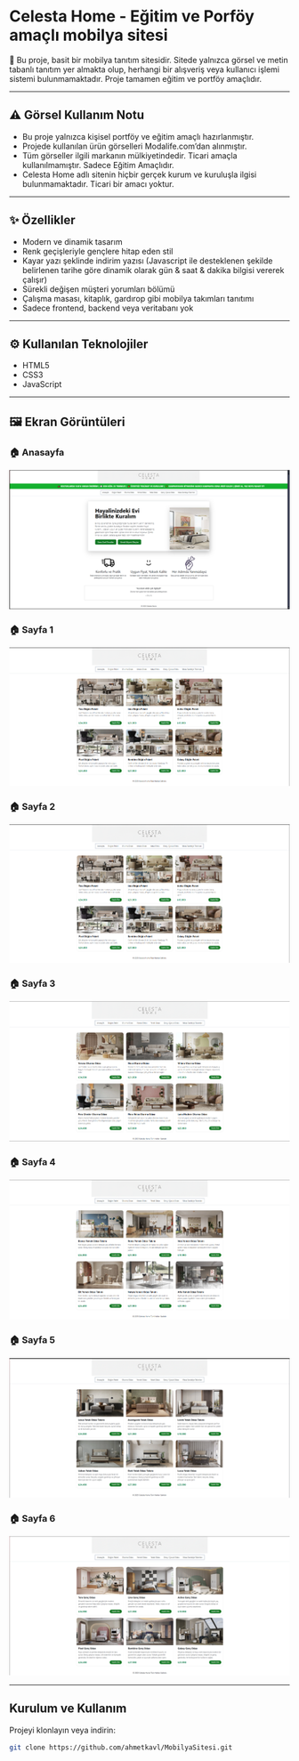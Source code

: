 # Celesta Home - Eğitim ve Porföy amaçlı mobilya sitesi

🧾 Bu proje, basit bir mobilya tanıtım sitesidir. Sitede yalnızca görsel ve metin tabanlı tanıtım yer almakta olup, herhangi bir alışveriş veya kullanıcı işlemi sistemi bulunmamaktadır.
Proje tamamen eğitim ve portföy amaçlıdır.

---

## ⚠️ Görsel Kullanım Notu

- Bu proje yalnızca kişisel portföy ve eğitim amaçlı hazırlanmıştır.
- Projede kullanılan ürün görselleri Modalife.com’dan alınmıştır.
- Tüm görseller ilgili markanın mülkiyetindedir. Ticari amaçla kullanılmamıştır. Sadece Eğitim Amaçlıdır.
- Celesta Home adlı sitenin hiçbir gerçek kurum ve kuruluşla ilgisi bulunmamaktadır. Ticari bir amacı yoktur.

---

## ✨ Özellikler

- Modern ve dinamik tasarım  
- Renk geçişleriyle gençlere hitap eden stil
- Kayar yazı şeklinde indirim yazısı (Javascript ile desteklenen şekilde belirlenen tarihe göre dinamik olarak gün & saat & dakika bilgisi vererek çalışır)
- Sürekli değişen müşteri yorumları bölümü
- Çalışma masası, kitaplık, gardırop gibi mobilya takımları tanıtımı  
- Sadece frontend, backend veya veritabanı yok

---

## ⚙️ Kullanılan Teknolojiler

- HTML5  
- CSS3  
- JavaScript

---

## 🖼️ Ekran Görüntüleri

### 🏠 Anasayfa
![Anasayfa](gorseller/anasayfa.png)

### 🏠 Sayfa 1
![Sayfa 1](gorseller/sayfa1.png)

### 🏠 Sayfa 2
![Sayfa 2](gorseller/sayfa1.png)

### 🏠 Sayfa 3
![Sayfa 3](gorseller/sayfa2.png)

### 🏠 Sayfa 4
![Sayfa 4](gorseller/sayfa3.png)

### 🏠 Sayfa 5
![Sayfa 5](gorseller/sayfa4.png)

### 🏠 Sayfa 6
![Sayfa 6](gorseller/sayfa5.png)

---

## Kurulum ve Kullanım

Projeyi klonlayın veya indirin:

```bash
git clone https://github.com/ahmetkavl/MobilyaSitesi.git


